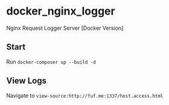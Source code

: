 # docker_nginx_logger
Nginx Request Logger Server [Docker Version]


## Start
Run `docker-composer up --build -d`

## View Logs
Navigate to `view-source:http://fuf.me:1337/host.access.html`
